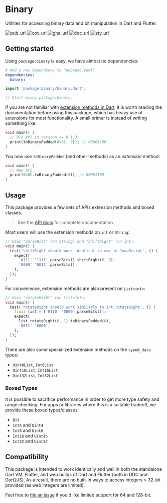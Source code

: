 # Binary

Utilities for accessing binary data and bit manipulation in Dart and Flutter.

![pub_url][pub_img]
![cov_url][cov_img]
![gha_url][gha_img]
![doc_url][doc_img]
![sty_url][sty_img]

[pub_url]: https://pub.dartlang.org/packages/binary
[pub_img]: https://img.shields.io/pub/v/binary.svg
[gha_url]: https://github.com/matanlurey/binary.dart/actions
[gha_img]: https://github.com/matanlurey/binary.dart/workflows/Dart/badge.svg
[cov_url]: https://codecov.io/gh/matanlurey/binary.dart
[cov_img]: https://codecov.io/gh/matanlurey/binary.dart/branch/master/graph/badge.svg
[doc_url]: https://www.dartdocs.org/documentation/binary/latest
[doc_img]: https://img.shields.io/badge/Documentation-binary-blue.svg
[sty_url]: https://pub.dev/packages/pedantic
[sty_img]: https://img.shields.io/badge/style-pedantic-40c4ff.svg

## Getting started

Using `package:binary` is easy, we have almost no dependencies:

```yaml
# Add a new dependency to "pubspec.yaml".
dependencies:
  binary:
```

```dart
import 'package:binary/binary.dart';

// Start using package:binary.
```

If you are not familiar with [extension methods in Dart][], it is worth reading
the documentation before using this package, which has heavy use of extensions
for most functionality. A small primer is instead of writing something like:

```dart
void main() {
  // Old API in version <= 0.1.3:
  print(toBinaryPadded(0x0C, 8)); // 00001100
}
```

You now use `toBinaryPadded` (and other methods) as an _extension_ method:

```dart
void main() {
  // New API.
  print(0x0C.toBinaryPadded(8)); // 00001100
}
```

[extension methods in dart]: https://dart.dev/guides/language/extension-methods

## Usage

This package provides a few sets of APIs extension methods and boxed classes.

> See the [API docs](https://www.dartdocs.org/documentation/binary/latest) for
> complete documentation.

Most users will use the extension methods on `int` or `String`:

```dart
// Uses "parseBits" (on String) and "shiftRight" (on int).
void main() {
  test('shiftRight should work identical to >>> in JavaScript', () {
    expect(
      '0111' '1111'.parseBits().shiftRight(5, 8),
      '0000' '0011'.parseBits(),
    );
  });
}
```

For convenience, extension methods are also present on `List<int>`:

```dart
// Uses "rotateRight" (on List<int>).
void main() {
  test('rotateRight should work similarly to int.rotateRight', () {
    final list = ['0110' '0000'.parseBits()];
    expect(
      list.rotateRight(0, 1).toBinaryPadded(8),
      '0011' '0000',
    );
  });
}
```

There are also some specialized extension methods on the `typed_data` types:

- `Uint8List`, `Int8List`
- `Uint16List`, `Int16List`
- `Uint32List`, `Int32List`

### Boxed Types

It is possible to sacrifice performance in order to get more type safety and
range checking. For apps or libraries where this is a suitable tradeoff, we
provide these boxed types/classes:

- `Bit`
- `Int4` and `Uint4`
- `Int8` and `Uint8`
- `Int16` and `Uint16`
- `Int32` and `Uint32`

## Compatibility

This package is intended to work identically and well in both the standalone
Dart VM, Flutter, and web builds of Dart and Flutter (both in DDC and Dart2JS).
As a result, there are no built-in ways to access integers > 32-bit provided (as
web integers are limited).

Feel free to [file an issue][] if you'd like limited support for 64 and 128-bit.

[file an issue]: https://github.com/matanlurey/binary.dart/issues

